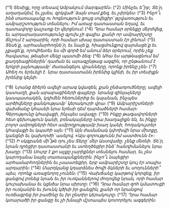 
(^1) Տեսիլք, որը տեսավ Ամբակում մարգարեն։
(^2) _Մինչեւ ե՞րբ, Տե՛ր, աղաղակեմ, եւ չլսես,
զրկված՝ ձայն տամ քեզ, եւ չփրկես։_
(^3) _Ինչո՞ւ ինձ տառապանք ու հոգնություն ցույց տվեցիր՝
թշվառություն եւ ամբարշտություն տեսնելու։
Իմ առաջ դատաստան եղավ, եւ դատավորը կաշառք էր վերցնում։_
(^4) _Դրա համար օրենքը մերժվեց,
եւ արդարադատությունը գլուխ չի գալիս.
քանի որ ամբարիշտը ճնշում է արդարին,
որի համար սխալ դատաստան էր լինում։_
(^5) _Տեսե՛ք, արհամարհողնե՛ր, եւ նայե՛ք,
հիացմունքով զարմացե՛ք եւ չքացե՛ք,
որովհետեւ ես մի գործ եմ անում ձեր օրերում,
որին չեք հավատա, թեպետ մեկը պատմի ձեզ։_
(^6) _Ահա ես արթնացնում եմ քաղդեացիներին՝
դաժան եւ արագընթաց ազգին,
որ ընթանում է երկրի լայնությամբ՝
ժառանգելու վրանները, որոնք իրենը չեն։_
(^7) _Ահեղ ու երեւելի է.
նրա դատաստանն իրենից կլինի,
եւ իր տեսիլքն իրենից կելնի։_


(^8) _Նրանց ձիերն ավելի արագ կվազեն, քան ընձառյուծները,
ավելի կատաղի, քան արաբացիների գայլերը.
նրանց զինյալները կասպատակեն,
կդիմեն հեռուներից եւ կսլանան,
ինչպես արծիվները ցանկությամբ՝ կերակուրի վրա։_
(^9) _Ամբարիշտների վախճանը կհասնի նրա երեսի դեմ դարձածների համար։
Գերությունը կհավաքի, ինչպես ավազը։_
(^10) _Ինքը թագավորների հետ զեխություն կանի,
բռնակալները նրա խաղալիքն են,
եւ ինքը բոլոր ամրոցների հետ ամբողջությամբ խաղ կանի,
հողակույտեր կհավաքի եւ կպահի այն։_
(^11) _Այն ժամանակ կփոխվի նրա միտքը,
կանցնի եւ կախորժի՝ ասելով.
«Այս զորությունն իմ աստծունն է»։_
(^12) _Ի սկզբանե մի՞թե դու չես Տերը՝ մեր Աստվածը.
չենք մեռնի.
Տե՛ր, նրան դրեցիր դատաստանի եւ ստեղծեցիր ինձ՝
հանդիմանելու նրա խաղը։_
(^13) _Սուրբ է քո աչքը չարիքներ տեսնելու համար,
եւ չես կարողանա նայել տառապանքներին.
ինչո՞ւ նայեցիր արհամարհողներին եւ չսաստեցիր,
երբ ամբարիշտը կուլ էր տալիս արդարին։_
(^14) _Մարդկանց կդարձնես ծովի ձկների
եւ սողունների՞ պես, որոնք առաջնորդ չունեն։_
(^15) _Վախճանը կարթով կորզեց,
իր ցանցով բռնեց նրան եւ իր ուռկաններով ժողովեց նրան,
որի համար կուրախանա եւ կցնծա նրա սիրտը։_
(^16) _Դրա համար զոհ կմատուցի իր ուռկանին
եւ խունկ կծխի իր ցանցին,
քանի որ նրանցով ուռճացրեց իր բաժինը
եւ իր ընտիր կերակուրը։_
(^17) _Դրա համար կտարածի իր ցանցը
եւ չի խնայի մշտապես կոտորելու ազգերին։_
